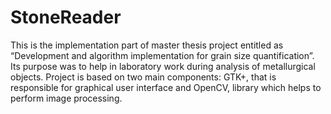 # StoneReader

This is the implementation part of master thesis project entitled as “Development and algorithm implementation for grain size quantification”. Its purpose was to help in laboratory work during analysis of metallurgical objects. Project is based on two main components: GTK+, that is responsible for graphical user interface and OpenCV, library which helps to perform image processing.
